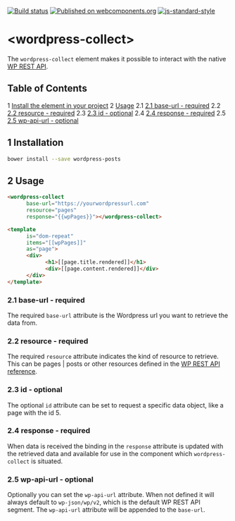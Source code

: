[![Build status](https://travis-ci.org/rocketsciencesolutions/wordpress-collect.svg?branch=master)](https://travis-ci.org/rocketsciencesolutions/wordpress-collect)
[![Published on webcomponents.org](https://img.shields.io/badge/webcomponents.org-published-blue.svg)](https://www.webcomponents.org/element/rocketsciencesolutions/wordpress-collect/elements/wordpress-collect)
[![js-standard-style](https://img.shields.io/badge/code%20style-standard-brightgreen.svg)](http://standardjs.com)

# \<wordpress-collect\>

The `wordpress-collect` element makes it possible to interact with the native [WP REST API](https://developer.wordpress.org/rest-api/reference/).

## Table of Contents
1 [Install the element in your project](#installation)
2 [Usage](#usage)
      2.1 [2.1 base-url - required](#base-url)
      2.2 [2.2 resource - required](#resource)
      2.3 [2.3 id - optional](#id)
      2.4 [2.4 response - required](#response)
      2.5 [2.5 wp-api-url - optional](#wp-api-url)

## 1 Installation <a name="installation"></a>

```bash
bower install --save wordpress-posts
```

## 2 Usage <a name="usage"></a>

```html
<wordpress-collect
      base-url="https://yourwordpressurl.com"
      resource="pages"
      response="{{wpPages}}"></wordpress-collect>

<template
      is="dom-repeat"
      items="[[wpPages]]"
      as="page">
      <div>
            <h1>[[page.title.rendered]]</h1>
            <div>[[page.content.rendered]]</div>
      </div>
</template>
```

### 2.1 base-url - required <a name="base-url"></a>
The required `base-url` attribute is the Wordpress url you want to retrieve the data from.

### 2.2 resource - required <a name="resource"></a>
The required `resource` attribute indicates the kind of resource to retrieve. This can be pages | posts or other resources defined in the [WP REST API reference](https://developer.wordpress.org/rest-api/reference/).

### 2.3 id - optional <a name="id"></a>
The optional `id` attribute can be set to request a specific data object, like a page with the id 5.

### 2.4 response - required <a name="response"></a>
When data is received the binding in the `response` attribute is updated with the retrieved data and available for use in the component which `wordpress-collect` is situated. 

### 2.5 wp-api-url - optional <a name="wp-api-url"></a>
Optionally you can set the `wp-api-url` attribute. When not defined it will always default to `wp-json/wp/v2`, which is the default WP REST API segment. The `wp-api-url` attribute will be appended to the `base-url`.